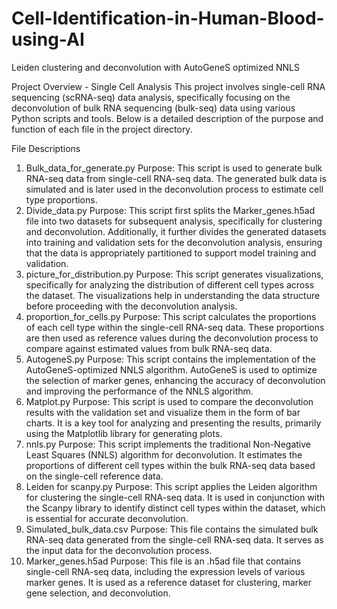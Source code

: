 # Cell-Identification-in-Human-Blood-using-AI
Leiden clustering and deconvolution with AutoGeneS optimized NNLS

Project Overview - Single Cell Analysis
This project involves single-cell RNA sequencing (scRNA-seq) data analysis, specifically focusing on the deconvolution of bulk RNA sequencing (bulk-seq) data using various Python scripts and tools. Below is a detailed description of the purpose and function of each file in the project directory.

File Descriptions
1. Bulk_data_for_generate.py
Purpose: This script is used to generate bulk RNA-seq data from single-cell RNA-seq data. The generated bulk data is simulated and is later used in the deconvolution process to estimate cell type proportions.
2. Divide_data.py
Purpose: This script first splits the Marker_genes.h5ad file into two datasets for subsequent analysis, specifically for clustering and deconvolution. Additionally, it further divides the generated datasets into training and validation sets for the deconvolution analysis, ensuring that the data is appropriately partitioned to support model training and validation.
3. picture_for_distribution.py
Purpose: This script generates visualizations, specifically for analyzing the distribution of different cell types across the dataset. The visualizations help in understanding the data structure before proceeding with the deconvolution analysis.
4. proportion_for_cells.py
Purpose: This script calculates the proportions of each cell type within the single-cell RNA-seq data. These proportions are then used as reference values during the deconvolution process to compare against estimated values from bulk RNA-seq data.
5. AutogeneS.py
Purpose: This script contains the implementation of the AutoGeneS-optimized NNLS algorithm. AutoGeneS is used to optimize the selection of marker genes, enhancing the accuracy of deconvolution and improving the performance of the NNLS algorithm.
6. Matplot.py
Purpose: This script is used to compare the deconvolution results with the validation set and visualize them in the form of bar charts. It is a key tool for analyzing and presenting the results, primarily using the Matplotlib library for generating plots.
7. nnls.py
Purpose: This script implements the traditional Non-Negative Least Squares (NNLS) algorithm for deconvolution. It estimates the proportions of different cell types within the bulk RNA-seq data based on the single-cell reference data.
8. Leiden for scanpy.py
Purpose: This script applies the Leiden algorithm for clustering the single-cell RNA-seq data. It is used in conjunction with the Scanpy library to identify distinct cell types within the dataset, which is essential for accurate deconvolution.
9. Simulated_bulk_data.csv
Purpose: This file contains the simulated bulk RNA-seq data generated from the single-cell RNA-seq data. It serves as the input data for the deconvolution process.
10. Marker_genes.h5ad
Purpose: This file is an .h5ad file that contains single-cell RNA-seq data, including the expression levels of various marker genes. It is used as a reference dataset for clustering, marker gene selection, and deconvolution.
